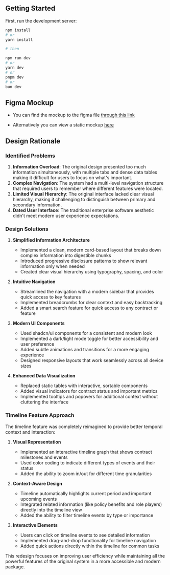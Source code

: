 ## Getting Started

First, run the development server:

```bash
npm install
# or
yarn install

# then

npm run dev
# or
yarn dev
# or
pnpm dev
# or
bun dev
```

## Figma Mockup
- You can find the mockup to the figma file [through this link](https://www.figma.com/proto/7xnAWUNHqQbLlrczt3sCw9/Contract-Summary?node-id=0-16&p=f&t=IJfmdrG3MuXt07pK-1&scaling=scale-down&content-scaling=fixed&page-id=0%3A1)

- Alternatively you can view a static mockup [here](/Mockup.png)


## Design Rationale

### Identified Problems
1. **Information Overload**: The original design presented too much information simultaneously, with multiple tabs and dense data tables making it difficult for users to focus on what's important.
2. **Complex Navigation**: The system had a multi-level navigation structure that required users to remember where different features were located.
3. **Limited Visual Hierarchy**: The original interface lacked clear visual hierarchy, making it challenging to distinguish between primary and secondary information.
4. **Dated User Interface**: The traditional enterprise software aesthetic didn't meet modern user experience expectations.

### Design Solutions
1. **Simplified Information Architecture**
   - Implemented a clean, modern card-based layout that breaks down complex information into digestible chunks
   - Introduced progressive disclosure patterns to show relevant information only when needed
   - Created clear visual hierarchy using typography, spacing, and color

2. **Intuitive Navigation**
   - Streamlined the navigation with a modern sidebar that provides quick access to key features
   - Implemented breadcrumbs for clear context and easy backtracking
   - Added a smart search feature for quick access to any contract or feature

3. **Modern UI Components**
   - Used shadcn/ui components for a consistent and modern look
   - Implemented a dark/light mode toggle for better accessibility and user preference
   - Added subtle animations and transitions for a more engaging experience
   - Designed responsive layouts that work seamlessly across all device sizes

4. **Enhanced Data Visualization**
   - Replaced static tables with interactive, sortable components
   - Added visual indicators for contract status and important metrics
   - Implemented tooltips and popovers for additional context without cluttering the interface

### Timeline Feature Approach
The timeline feature was completely reimagined to provide better temporal context and interaction:

1. **Visual Representation**
   - Implemented an interactive timeline graph that shows contract milestones and events
   - Used color coding to indicate different types of events and their status
   - Added the ability to zoom in/out for different time granularities

2. **Context-Aware Design**
   - Timeline automatically highlights current period and important upcoming events
   - Integrated related information (like policy benefits and role players) directly into the timeline view
   - Added the ability to filter timeline events by type or importance

3. **Interactive Elements**
   - Users can click on timeline events to see detailed information
   - Implemented drag-and-drop functionality for timeline navigation
   - Added quick actions directly within the timeline for common tasks

This redesign focuses on improving user efficiency while maintaining all the powerful features of the original system in a more accessible and modern package.
